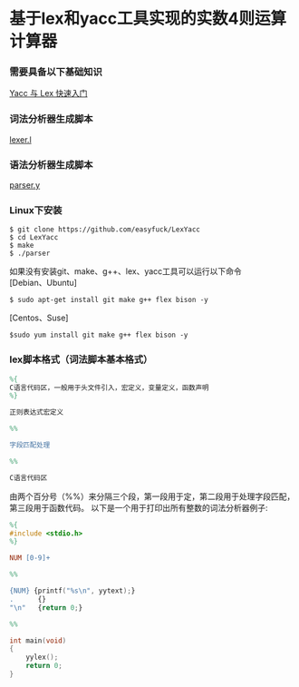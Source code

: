 # 基于lex和yacc工具实现的实数4则运算计算器

### 需要具备以下基础知识
[Yacc 与 Lex 快速入门](https://www.ibm.com/developerworks/cn/linux/sdk/lex/)
### 词法分析器生成脚本
[lexer.l](https://github.com/easyfuck/LexYacc/blob/master/lexer.l)
### 语法分析器生成脚本
[parser.y](https://github.com/easyfuck/LexYacc/blob/master/parser.y)
### Linux下安装
```shell
$ git clone https://github.com/easyfuck/LexYacc
$ cd LexYacc
$ make
$ ./parser
```
如果没有安装git、make、g++、lex、yacc工具可以运行以下命令<br>
[Debian、Ubuntu]
```shell
$ sudo apt-get install git make g++ flex bison -y
```
[Centos、Suse]
```shell
$sudo yum install git make g++ flex bison -y
```

### lex脚本格式（词法脚本基本格式）
```l
%{
C语言代码区，一般用于头文件引入，宏定义，变量定义，函数声明
%}

正则表达式宏定义

%%

字段匹配处理

%%

C语言代码区

```
由两个百分号（%%）来分隔三个段，第一段用于定，第二段用于处理字段匹配，第三段用于函数代码。
以下是一个用于打印出所有整数的词法分析器例子:
```lex
%{
#include <stdio.h>
%}

NUM [0-9]+

%%

{NUM} {printf("%s\n", yytext);}
.      {}
"\n"   {return 0;}

%%

int main(void)
{
    yylex();
    return 0;
}
```


